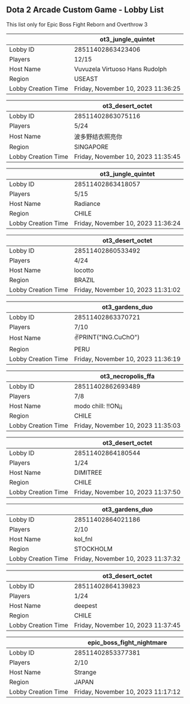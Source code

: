 ## Dota 2 Arcade Custom Game - Lobby List

This list only for Epic Boss Fight Reborn and Overthrow 3

|  | ot3_jungle_quintet |
| ------ | ------ |
| Lobby ID | 28511402863423406 |
| Players | 12/15 |
| Host Name | Vuvuzela Virtuoso Hans Rudolph |
| Region | USEAST |
| Lobby Creation Time | Friday, November 10, 2023 11:36:25 |


|  | ot3_desert_octet |
| ------ | ------ |
| Lobby ID | 28511402863075116 |
| Players | 5/24 |
| Host Name | 波多野结衣照亮你 |
| Region | SINGAPORE |
| Lobby Creation Time | Friday, November 10, 2023 11:35:45 |


|  | ot3_jungle_quintet |
| ------ | ------ |
| Lobby ID | 28511402863418057 |
| Players | 5/15 |
| Host Name | Radiance |
| Region | CHILE |
| Lobby Creation Time | Friday, November 10, 2023 11:36:24 |


|  | ot3_desert_octet |
| ------ | ------ |
| Lobby ID | 28511402860533492 |
| Players | 4/24 |
| Host Name | locotto |
| Region | BRAZIL |
| Lobby Creation Time | Friday, November 10, 2023 11:31:02 |


|  | ot3_gardens_duo |
| ------ | ------ |
| Lobby ID | 28511402863370721 |
| Players | 7/10 |
| Host Name | ✌PRINT("ING.CuChO") |
| Region | PERU |
| Lobby Creation Time | Friday, November 10, 2023 11:36:19 |


|  | ot3_necropolis_ffa |
| ------ | ------ |
| Lobby ID | 28511402862693489 |
| Players | 7/8 |
| Host Name | modo chill: !!ON¡¡ |
| Region | CHILE |
| Lobby Creation Time | Friday, November 10, 2023 11:35:03 |


|  | ot3_desert_octet |
| ------ | ------ |
| Lobby ID | 28511402864180544 |
| Players | 1/24 |
| Host Name | DIMITREE |
| Region | CHILE |
| Lobby Creation Time | Friday, November 10, 2023 11:37:50 |


|  | ot3_gardens_duo |
| ------ | ------ |
| Lobby ID | 28511402864021186 |
| Players | 2/10 |
| Host Name | kol_fnl |
| Region | STOCKHOLM |
| Lobby Creation Time | Friday, November 10, 2023 11:37:32 |


|  | ot3_desert_octet |
| ------ | ------ |
| Lobby ID | 28511402864139823 |
| Players | 1/24 |
| Host Name | deepest |
| Region | CHILE |
| Lobby Creation Time | Friday, November 10, 2023 11:37:45 |


|  | epic_boss_fight_nightmare |
| ------ | ------ |
| Lobby ID | 28511402853377381 |
| Players | 2/10 |
| Host Name | Strange |
| Region | JAPAN |
| Lobby Creation Time | Friday, November 10, 2023 11:17:12 |


